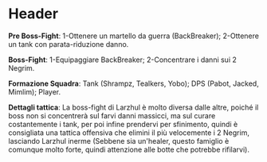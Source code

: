 <!-- TITLE: Tattica Larzhul -->
<!-- SUBTITLE: La pagina dedicata al boss di Z6F9 -->

# Header
**Pre Boss-Fight**:
1-Ottenere un martello da guerra (BackBreaker);
2-Ottenere un tank con parata-riduzione danno.

**Boss-Fight**:
1-Equipaggiare BackBreaker;
2-Concentrare i danni sui 2 Negrim.

**Formazione Squadra**:
Tank (Shrampz, Tealkers, Yobo);
DPS (Pabot, Jacked, Mimlim);
Player.

**Dettagli tattica**:
La boss-fight di Larzhul è molto diversa dalle altre, poiché il boss non si concentrerà sul farvi danni massicci, ma sul curare costantemente i tank, per poi infine prendervi per sfinimento, quindi è consigliata una tattica offensiva che elimini il più velocemente i 2 Negrim, lasciando Larzhul inerme (Sebbene sia un'healer, questo famiglio è comunque molto forte, quindi attenzione alle botte che potrebbe rifilarvi).